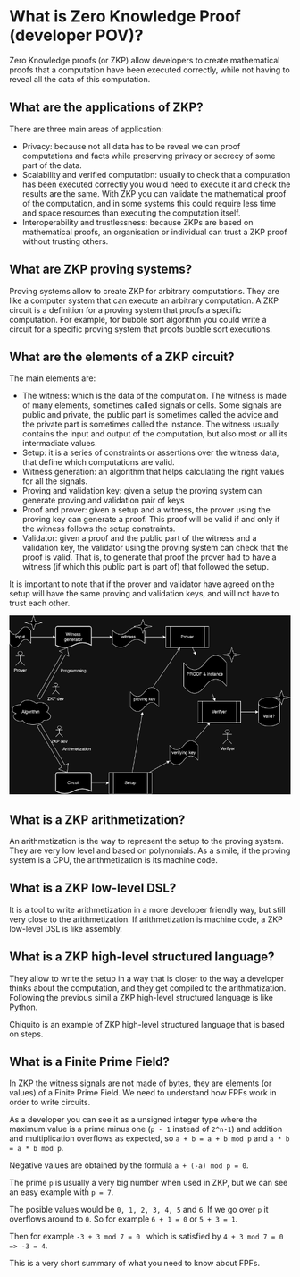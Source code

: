 # What is Zero Knowledge Proof (developer POV)?

Zero Knowledge proofs (or ZKP) allow developers to create mathematical proofs that a computation have been executed correctly, while not having to reveal all the data of this computation.

## What are the applications of ZKP?

There are three main areas of application:
 + Privacy: because not all data has to be reveal we can proof computations and facts while preserving privacy or secrecy of some part of the data.
 + Scalability and verified computation: usually to check that a computation has been executed correctly you would need to execute it and check the results are the same. With ZKP you can validate the mathematical proof of the computation, and in some systems this could require less time and space resources than executing the computation itself.
 + Interoperability and trustlessness: because ZKPs are based on mathematical proofs, an organisation or individual can trust a ZKP proof without trusting others.

## What are ZKP proving systems?

Proving systems allow to create ZKP for arbitrary computations. They are like a computer system that can execute an arbitrary computation. A ZKP circuit is a definition for a proving system that proofs a specific computation. For example, for bubble sort algorithm you could write a circuit for a specific proving system that proofs bubble sort executions.

## What are the elements of a ZKP circuit?

The main elements are:
 + The witness: which is the data of the computation. The witness is made of many elements, sometimes called signals or cells. Some signals are public and private, the public part is sometimes called the advice and the private part is sometimes called the instance. The witness usually contains the input and output of the computation, but also most or all its intermadiate values.
 + Setup: it is a series of constraints or assertions over the witness data, that define which computations are valid.
 + Witness generation: an algorithm that helps calculating the right values for all the signals.
 + Proving and validation key: given a setup the proving system can generate proving and validation pair of keys
 + Proof and prover: given a setup and a witness, the prover using the proving key can generate a proof. This proof will be valid if and only if the witness follows the setup constraints.
 + Validator: given a proof and the public part of the witness and a validation key, the validator using the proving system can check that the proof is valid. That is, to generate that proof the prover had to have a witness (if which this public part is part of) that followed the setup.

It is important to note that if the prover and validator have agreed on the setup will have the same proving and validation keys, and will not have to trust each other.

![](../images/zkp-process-diagram.png)

## What is a ZKP arithmetization?

An arithmetization is the way to represent the setup to the proving system. They are very low level and based on polynomials. As a simile, if the proving system is a CPU, the arithmetization is its machine code.

## What is a ZKP low-level DSL?

It is a tool to write arithmetization in a more developer friendly way, but still very close to the arithmetization. If arithmetization is machine code, a ZKP low-level DSL is like assembly.

## What is a ZKP high-level structured language?

They allow to write the setup in a way that is closer to the way a developer thinks about the computation, and they get compiled to the arithmatization. Following the previous simil a ZKP high-level structured language is like Python.

Chiquito is an example of ZKP high-level structured language that is based on steps.

## What is a Finite Prime Field?

In ZKP the witness signals are not made of bytes, they are elements (or values) of a Finite Prime Field. We need to understand how FPFs work in order to write circuits.

As a developer you can see it as a unsigned integer type where the maximum value is a prime minus one (`p - 1` instead of `2^n-1`) and addition and multiplication overflows as expected, so `a + b = a + b mod p` and `a * b = a * b mod p`.

Negative values are obtained by the formula `a + (-a) mod p = 0`.

The prime `p` is usually a very big number when used in ZKP, but we can see an easy example with `p = 7`.

The posible values would be `0, 1, 2, 3, 4, 5` and `6`. If we go over `p` it overflows around to `0`. So for example `6 + 1 = 0` or `5 + 3 = 1`.

Then for example  `-3 + 3 mod 7 = 0 ` which is satisfied by `4 + 3 mod 7 = 0 => -3 = 4`.

This is a very short summary of what you need to know about FPFs.
